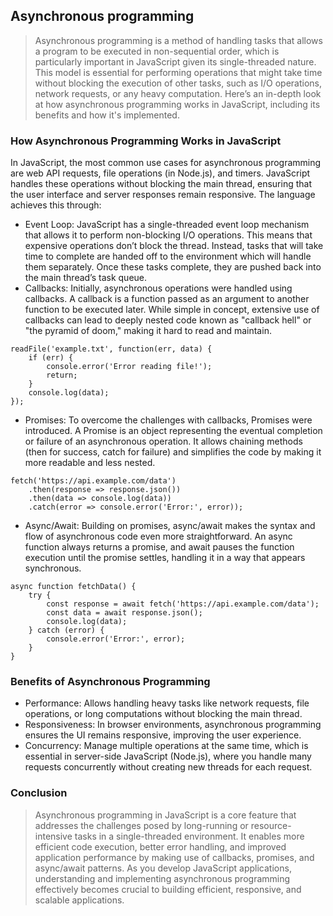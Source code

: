 ## Asynchronous programming
> Asynchronous programming is a method of handling tasks that allows a program to be executed in non-sequential order, which is particularly important in JavaScript given its single-threaded nature. 
This model is essential for performing operations that might take time without blocking the execution of other tasks, such as I/O operations, network requests, or any heavy computation. 
Here’s an in-depth look at how asynchronous programming works in JavaScript, including its benefits and how it's implemented.

### How Asynchronous Programming Works in JavaScript
In JavaScript, the most common use cases for asynchronous programming are web API requests, file operations (in Node.js), and timers. 
JavaScript handles these operations without blocking the main thread, ensuring that the user interface and server responses remain responsive. The language achieves this through:

- Event Loop: JavaScript has a single-threaded event loop mechanism that allows it to perform non-blocking I/O operations. 
This means that expensive operations don’t block the thread. Instead, tasks that will take time to complete are handed off to the environment which will handle them separately. 
Once these tasks complete, they are pushed back into the main thread’s task queue.
- Callbacks: Initially, asynchronous operations were handled using callbacks. A callback is a function passed as an argument to another function to be executed later. 
While simple in concept, extensive use of callbacks can lead to deeply nested code known as "callback hell" or "the pyramid of doom," making it hard to read and maintain.
```
readFile('example.txt', function(err, data) {
    if (err) {
        console.error('Error reading file!');
        return;
    }
    console.log(data);
});
```
- Promises: To overcome the challenges with callbacks, Promises were introduced. A Promise is an object representing the eventual completion or failure of an asynchronous operation. 
It allows chaining methods (then for success, catch for failure) and simplifies the code by making it more readable and less nested.
```
fetch('https://api.example.com/data')
    .then(response => response.json())
    .then(data => console.log(data))
    .catch(error => console.error('Error:', error));
```
- Async/Await: Building on promises, async/await makes the syntax and flow of asynchronous code even more straightforward. An async function always returns a promise, and await pauses the function execution until the promise settles, 
handling it in a way that appears synchronous.
```
async function fetchData() {
    try {
        const response = await fetch('https://api.example.com/data');
        const data = await response.json();
        console.log(data);
    } catch (error) {
        console.error('Error:', error);
    }
}
```
### Benefits of Asynchronous Programming
- Performance: Allows handling heavy tasks like network requests, file operations, or long computations without blocking the main thread.
- Responsiveness: In browser environments, asynchronous programming ensures the UI remains responsive, improving the user experience.
- Concurrency: Manage multiple operations at the same time, which is essential in server-side JavaScript (Node.js), where you handle many requests concurrently without creating new threads for each request.
### Conclusion
> Asynchronous programming in JavaScript is a core feature that addresses the challenges posed by long-running or resource-intensive tasks in a single-threaded environment. 
It enables more efficient code execution, better error handling, and improved application performance by making use of callbacks, promises, and async/await patterns. 
As you develop JavaScript applications, understanding and implementing asynchronous programming effectively becomes crucial to building efficient, responsive, and scalable applications.
